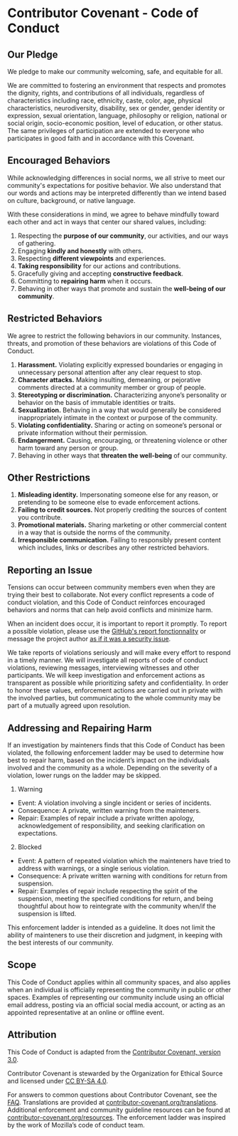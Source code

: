 # Contributor Covenant - Code of Conduct

## Our Pledge

We pledge to make our community welcoming, safe, and equitable for all.

We are committed to fostering an environment that respects and promotes the dignity, rights, and
contributions of all individuals, regardless of characteristics including race, ethnicity, caste,
color, age, physical characteristics, neurodiversity, disability, sex or gender, gender identity or
expression, sexual orientation, language, philosophy or religion, national or social origin,
socio-economic position, level of education, or other status. The same privileges of participation
are extended to everyone who participates in good faith and in accordance with this Covenant.

## Encouraged Behaviors

While acknowledging differences in social norms, we all strive to meet our community's expectations
for positive behavior. We also understand that our words and actions may be interpreted differently
than we intend based on culture, background, or native language.

With these considerations in mind, we agree to behave mindfully toward each other and act in ways
that center our shared values, including:

1. Respecting the **purpose of our community**, our activities, and our ways of gathering.
2. Engaging **kindly and honestly** with others.
3. Respecting **different viewpoints** and experiences.
4. **Taking responsibility** for our actions and contributions.
5. Gracefully giving and accepting **constructive feedback**.
6. Committing to **repairing harm** when it occurs.
7. Behaving in other ways that promote and sustain the **well-being of our community**.

## Restricted Behaviors

We agree to restrict the following behaviors in our community. Instances, threats, and promotion of
these behaviors are violations of this Code of Conduct.

1. **Harassment.** Violating explicitly expressed boundaries or engaging in unnecessary personal
   attention after any clear request to stop.
2. **Character attacks.** Making insulting, demeaning, or pejorative comments directed at a
   community member or group of people.
3. **Stereotyping or discrimination.** Characterizing anyone’s personality or behavior on the basis
   of immutable identities or traits.
4. **Sexualization.** Behaving in a way that would generally be considered inappropriately intimate
   in the context or purpose of the community.
5. **Violating confidentiality.** Sharing or acting on someone’s personal or private information
   without their permission.
6. **Endangerment.** Causing, encouraging, or threatening violence or other harm toward any person
   or group.
7. Behaving in other ways that **threaten the well-being** of our community.

## Other Restrictions

1. **Misleading identity.** Impersonating someone else for any reason, or pretending to be someone
   else to evade enforcement actions.
2. **Failing to credit sources.** Not properly crediting the sources of content you contribute.
3. **Promotional materials.** Sharing marketing or other commercial content in a way that is outside
   the norms of the community.
4. **Irresponsible communication.** Failing to responsibly present content which includes, links or
   describes any other restricted behaviors.

## **Reporting an Issue**

Tensions can occur between community members even when they are trying their best to collaborate.
Not every conflict represents a code of conduct violation, and this Code of Conduct reinforces
encouraged behaviors and norms that can help avoid conflicts and minimize harm.

When an incident does occur, it is important to report it promptly. To report a possible violation,
please use the [GitHub's report fonctionnality](https://docs.github.com/communities/maintaining-your-safety-on-github/reporting-abuse-or-spam) or message the project author [as if it was a security issue](SECURITY.md).

We take reports of violations seriously and will make every effort to respond in a timely manner. We
will investigate all reports of code of conduct violations, reviewing messages, interviewing
witnesses and other participants. We will keep investigation and enforcement actions as transparent
as possible while prioritizing safety and confidentiality. In order to honor these values,
enforcement actions are carried out in private with the involved parties, but communicating to the
whole community may be part of a mutually agreed upon resolution.

## Addressing and Repairing Harm

If an investigation by mainteners finds that this Code of Conduct has been violated, the following
enforcement ladder may be used to determine how best to repair harm, based on the incident’s impact
on the individuals involved and the community as a whole. Depending on the severity of a violation,
lower rungs on the ladder may be skipped.

1. Warning
  - Event: A violation involving a single incident or series of incidents.
  - Consequence: A private, written warning from the mainteners.
  - Repair: Examples of repair include a private written apology, acknowledgement of responsibility,
    and seeking clarification on expectations.
2. Blocked
  - Event: A pattern of repeated violation which the mainteners have tried to address with warnings,
    or a single serious violation.
  - Consequence: A private written warning with conditions for return from suspension.
  - Repair: Examples of repair include respecting the spirit of the suspension, meeting the
    specified conditions for return, and being thoughtful about how to reintegrate with the
    community when/if the suspension is lifted.

This enforcement ladder is intended as a guideline. It does not limit the ability of mainteners to
use their discretion and judgment, in keeping with the best interests of our community.

## Scope

This Code of Conduct applies within all community spaces, and also applies when an individual is
officially representing the community in public or other spaces. Examples of representing our
community include using an official email address, posting via an official social media account, or
acting as an appointed representative at an online or offline event.

## Attribution

This Code of Conduct is adapted from the [Contributor Covenant, version
3.0](https://www.contributor-covenant.org/version/3/0/).

Contributor Covenant is stewarded by the Organization for Ethical Source and licensed under [CC
BY-SA 4.0](https://creativecommons.org/licenses/by-sa/4.0/).

For answers to common questions about Contributor Covenant, see the
[FAQ](https://www.contributor-covenant.org/faq). Translations are provided at
[contributor-covenant.org/translations](https://www.contributor-covenant.org/translations).
Additional enforcement and community guideline resources can be found at
[contributor-covenant.org/resources](https://www.contributor-covenant.org/resources). The
enforcement ladder was inspired by the work of Mozilla’s code of conduct team.
